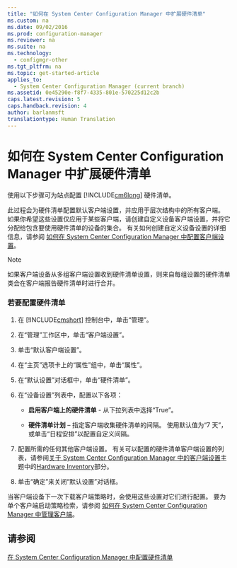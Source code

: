 ```yaml
---
title: "如何在 System Center Configuration Manager 中扩展硬件清单"
ms.custom: na
ms.date: 09/02/2016
ms.prod: configuration-manager
ms.reviewer: na
ms.suite: na
ms.technology: 
  - configmgr-other
ms.tgt_pltfrm: na
ms.topic: get-started-article
applies_to: 
  - System Center Configuration Manager (current branch)
ms.assetid: 0e45290e-f8f7-4335-801e-570225d12c2b
caps.latest.revision: 5
caps.handback.revision: 4
author: barlanmsft
translationtype: Human Translation
---
```

# 如何在 System Center Configuration Manager 中扩展硬件清单
使用以下步骤可为站点配置 [!INCLUDE[cm6long](../LocTest/includes/cm6long_md.md)] 硬件清单。  
  
 此过程会为硬件清单配置默认客户端设置，并应用于层次结构中的所有客户端。 如果你希望这些设置仅应用于某些客户端，请创建自定义设备客户端设置，并将它分配给包含要使用硬件清单的设备的集合。 有关如何创建自定义设备设置的详细信息，请参阅 [如何在 System Center Configuration Manager 中配置客户端设置](../LocTest/How-to-configure-client-settings-in-System-Center-Configuration-Manager.md)。  
  
> [!NOTE]  
>  如果客户端设备从多组客户端设置收到硬件清单设置，则来自每组设置的硬件清单类会在客户端报告硬件清单时进行合并。  
  
### 若要配置硬件清单  
  
1.  在 [!INCLUDE[cmshort](../LocTest/includes/cmshort_md.md)] 控制台中，单击“管理”。  
  
2.  在“管理”工作区中，单击“客户端设置”。  
  
3.  单击“默认客户端设置”。  
  
4.  在“主页”选项卡上的“属性”组中，单击“属性”。  
  
5.  在“默认设置”对话框中，单击“硬件清单”。  
  
6.  在“设备设置”列表中，配置以下各项：  
  
    -   **启用客户端上的硬件清单** \- 从下拉列表中选择“True”。  
  
    -   **硬件清单计划** – 指定客户端收集硬件清单的间隔。 使用默认值为“7 天”，或单击“日程安排”以配置自定义间隔。  
  
7.  配置所需的任何其他客户端设置。 有关可以配置的硬件清单客户端设置的列表，请参阅[关于 System Center Configuration Manager 中的客户端设置](../LocTest/About-client-settings-in-System-Center-Configuration-Manager.md)主题中的[Hardware Inventory](../LocTest/About-client-settings-in-System-Center-Configuration-Manager.md#BKMK_HardwareInventoryDeviceSettings)部分。  
  
8.  单击“确定”来关闭“默认设置”对话框。  
  
 当客户端设备下一次下载客户端策略时，会使用这些设置对它们进行配置。 要为单个客户端启动策略检索，请参阅 [如何在 System Center Configuration Manager 中管理客户端](../LocTest/How-to-manage-clients-in-System-Center-Configuration-Manager.md)。  
  
## 请参阅  
 [在 System Center Configuration Manager 中配置硬件清单](../LocTest/Configuring-hardware-inventory-in-System-Center-Configuration-Manager.md)